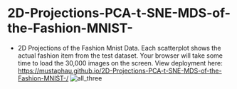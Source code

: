 # 2D-Projections-PCA-t-SNE-MDS-of-the-Fashion-MNIST-
* 2D Projections of the Fashion Mnist Data. Each scatterplot shows the actual fashion item from the test dataset. Your browser will take some time to load the 30,000 images on the screen. View deployment here: https://mustaphau.github.io/2D-Projections-PCA-t-SNE-MDS-of-the-Fashion-MNIST-/
![all_three](https://user-images.githubusercontent.com/123378149/233761429-ac3401f8-2799-4be7-a28d-150ec43ec3ad.png)
